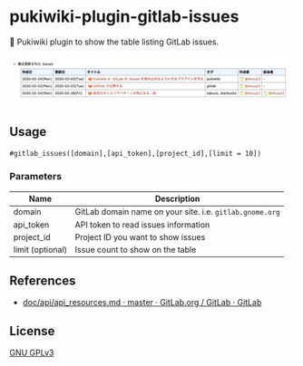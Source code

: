 # pukiwiki-plugin-gitlab-issues

🦊 Pukiwiki plugin to show the table listing GitLab issues.

![スクリーンショット](screenshot.png)

## Usage

```
#gitlab_issues([domain],[api_token],[project_id],[limit = 10])
```

### Parameters

| Name | Description |
| -- | -- |
| domain | GitLab domain name on your site. i.e. `gitlab.gnome.org` |
| api_token | API token to read issues information |
| project_id | Project ID you want to show issues |
| limit (optional) | Issue count to show on the table |

## References

- [doc/api/api_resources.md · master · GitLab.org / GitLab · GitLab](https://gitlab.com/gitlab-org/gitlab/blob/master/doc/api/api_resources.md)

## License

[GNU GPLv3](LICENSE)
